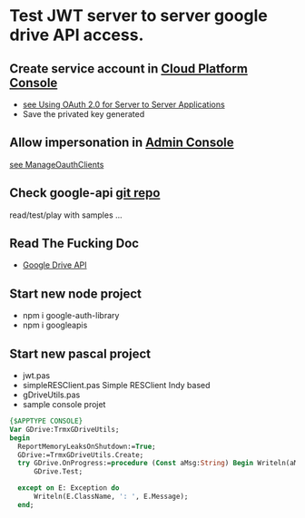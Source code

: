 # Test JWT server to server google drive API access.


## Create service account in [Cloud Platform Console](https://console.cloud.google.com)
- [see Using OAuth 2.0 for Server to Server Applications](https://developers.google.com/identity/protocols/OAuth2ServiceAccount)
- Save the privated key generated

 

## Allow impersonation in [Admin Console](https://admin.google.com)
[see ManageOauthClients](https://admin.google.com/rmxgcp.com/AdminHome?chromeless=1#OGX:ManageOauthClients)


## Check google-api [git repo](https://github.com/google/google-api-nodejs-client)
read/test/play with samples ...

## Read The Fucking Doc
- [Google Drive API](https://developers.google.com/drive/v3/reference/)

## Start new node project
- npm i google-auth-library
- npm i googleapis


## Start new pascal project
- jwt.pas
- simpleRESClient.pas Simple RESClient Indy based
- gDriveUtils.pas
- sample console projet
```pascal
{$APPTYPE CONSOLE}
Var GDrive:TrmxGDriveUtils;
begin
  ReportMemoryLeaksOnShutdown:=True;
  GDrive:=TrmxGDriveUtils.Create;
  try GDrive.OnProgress:=procedure (Const aMsg:String) Begin Writeln(aMsg); end;
      GDrive.Test;

  except on E: Exception do
      Writeln(E.ClassName, ': ', E.Message);
  end;
```